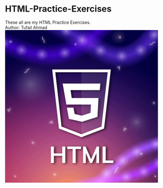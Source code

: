 # HTML-Practice-Exercises

These all are my HTML Practice Exercises.
<br>
Author: Tufail Ahmad
<img src="/images/HTML logo.png"/>
